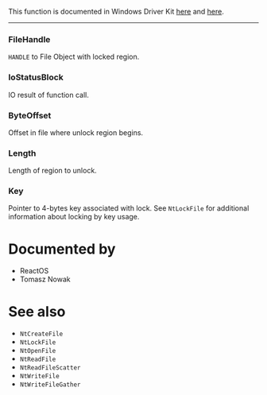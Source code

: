 This function is documented in Windows Driver Kit [here](https://learn.microsoft.com/en-us/windows-hardware/drivers/ddi/ntifs/nf-ntifs-ntunlockfile) and [here](https://learn.microsoft.com/en-us/windows-hardware/drivers/ddi/ntifs/nf-ntifs-zwunlockfile).

---

### FileHandle

`HANDLE` to File Object with locked region.

### IoStatusBlock

IO result of function call.

### ByteOffset

Offset in file where unlock region begins.

### Length

Length of region to unlock.

### Key

Pointer to 4-bytes key associated with lock. See `NtLockFile` for additional information about locking by key usage.

# Documented by

* ReactOS
* Tomasz Nowak

# See also

* `NtCreateFile`
* `NtLockFile`
* `NtOpenFile`
* `NtReadFile`
* `NtReadFileScatter`
* `NtWriteFile`
* `NtWriteFileGather`
